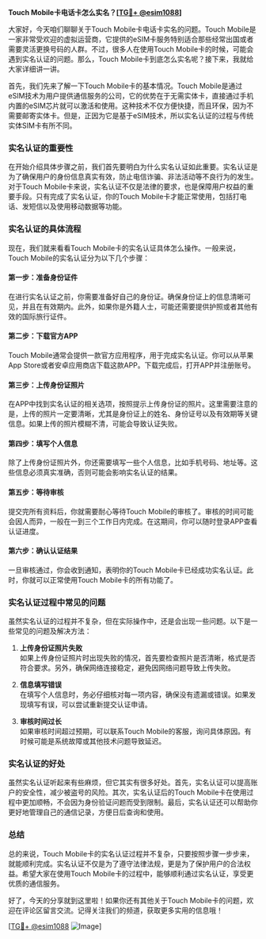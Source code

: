 **Touch Mobile卡电话卡怎么实名？[[TG💪+ @esim1088](https://t.me/s/esim1088)]**

大家好，今天咱们聊聊关于Touch Mobile卡电话卡实名的问题。Touch Mobile是一家非常受欢迎的虚拟运营商，它提供的eSIM卡服务特别适合那些经常出国或者需要灵活更换号码的人群。不过，很多人在使用Touch Mobile卡的时候，可能会遇到实名认证的问题。那么，Touch Mobile卡到底怎么实名呢？接下来，我就给大家详细讲一讲。

首先，我们先来了解一下Touch Mobile卡的基本情况。Touch Mobile是通过eSIM技术为用户提供通信服务的公司，它的优势在于无需实体卡，直接通过手机内置的eSIM芯片就可以激活和使用。这种技术不仅方便快捷，而且环保，因为不需要邮寄实体卡。但是，正因为它是基于eSIM技术，所以实名认证的过程与传统实体SIM卡有所不同。

### **实名认证的重要性**

在开始介绍具体步骤之前，我们首先要明白为什么实名认证如此重要。实名认证是为了确保用户的身份信息真实有效，防止电信诈骗、非法活动等不良行为的发生。对于Touch Mobile卡来说，实名认证不仅是法律的要求，也是保障用户权益的重要手段。只有完成了实名认证，你的Touch Mobile卡才能正常使用，包括打电话、发短信以及使用移动数据等功能。

### **实名认证的具体流程**

现在，我们就来看看Touch Mobile卡的实名认证具体怎么操作。一般来说，Touch Mobile的实名认证分为以下几个步骤：

#### **第一步：准备身份证件**
在进行实名认证之前，你需要准备好自己的身份证。确保身份证上的信息清晰可见，并且在有效期内。此外，如果你是外籍人士，可能还需要提供护照或者其他有效的国际旅行证件。

#### **第二步：下载官方APP**
Touch Mobile通常会提供一款官方应用程序，用于完成实名认证。你可以从苹果App Store或者安卓应用商店下载这款APP。下载完成后，打开APP并注册账号。

#### **第三步：上传身份证照片**
在APP中找到实名认证的相关选项，按照提示上传身份证的照片。这里需要注意的是，上传的照片一定要清晰，尤其是身份证上的姓名、身份证号以及有效期等关键信息。如果上传的照片模糊不清，可能会导致认证失败。

#### **第四步：填写个人信息**
除了上传身份证照片外，你还需要填写一些个人信息，比如手机号码、地址等。这些信息必须真实准确，否则可能会影响实名认证的结果。

#### **第五步：等待审核**
提交完所有资料后，你就需要耐心等待Touch Mobile的审核了。审核的时间可能会因人而异，一般在一到三个工作日内完成。在这期间，你可以随时登录APP查看认证进度。

#### **第六步：确认认证结果**
一旦审核通过，你会收到通知，表明你的Touch Mobile卡已经成功实名认证。此时，你就可以正常使用Touch Mobile卡的所有功能了。

### **实名认证过程中常见的问题**

虽然实名认证的过程并不复杂，但在实际操作中，还是会出现一些问题。以下是一些常见的问题及解决方法：

1. **上传身份证照片失败**  
   如果上传身份证照片时出现失败的情况，首先要检查照片是否清晰，格式是否符合要求。另外，确保网络连接稳定，避免因网络问题导致上传失败。

2. **信息填写错误**  
   在填写个人信息时，务必仔细核对每一项内容，确保没有遗漏或错误。如果发现填写有误，可以尝试重新提交认证申请。

3. **审核时间过长**  
   如果审核时间超过预期，可以联系Touch Mobile的客服，询问具体原因。有时候可能是系统故障或其他技术问题导致延迟。

### **实名认证的好处**

虽然实名认证听起来有些麻烦，但它其实有很多好处。首先，实名认证可以提高账户的安全性，减少被盗号的风险。其次，实名认证后的Touch Mobile卡在使用过程中更加顺畅，不会因为身份验证问题而受到限制。最后，实名认证还可以帮助你更好地管理自己的通信记录，方便日后查询和使用。

### **总结**

总的来说，Touch Mobile卡的实名认证过程并不复杂，只要按照步骤一步步来，就能顺利完成。实名认证不仅是为了遵守法律法规，更是为了保护用户的合法权益。希望大家在使用Touch Mobile卡的过程中，能够顺利通过实名认证，享受更优质的通信服务。

好了，今天的分享就到这里啦！如果你还有其他关于Touch Mobile卡的问题，欢迎在评论区留言交流。记得关注我们的频道，获取更多实用的信息哦！

[[TG💪+ @esim1088](https://t.me/s/esim1088) ![Image](https://i.postimg.cc/4NQfJmqS/Snipaste-2025-05-13-00-14-12.png)]